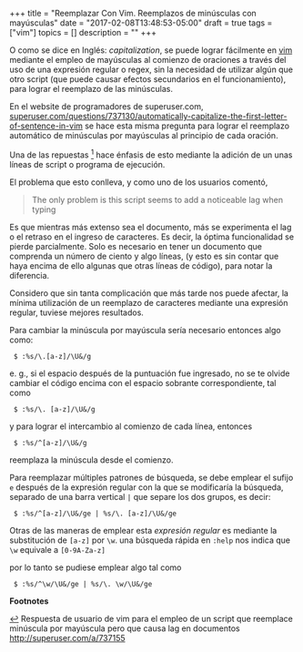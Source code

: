 +++
title = "Reemplazar Con Vim. Reemplazos de minúsculas con mayúsculas"
date = "2017-02-08T13:48:53-05:00"
draft = true
tags = ["vim"]
topics = []
description = ""
+++
<p>O como se dice en Inglés: <em>capitalization</em>, se puede lograr fácilmente en <a href="http://www.vim.org/" target="_blank">vim </a> mediante el empleo de mayúsculas al comienzo de oraciones a través del uso de una expresión regular o regex, sin la necesidad de utilizar algún que otro script (que puede causar efectos secundarios en el funcionamiento), para lograr el reemplazo de las minúsculas.</p>

<p>En el website de programadores de superuser.com, <a href="http://superuser.com/questions/737130/automatically-capitalize-the-first-letter-of-sentence-in-vim" target="_blank">superuser.com/questions/737130/automatically-capitalize-the-first-letter-of-sentence-in-vim</a> se hace esta misma pregunta para lograr el reemplazo automático de minúsculas por mayúsculas al principio de cada oración.</p>

<p>Una de las repuestas <a href="https://imfrom.github.io/post/reemplazo-de-minusculas-por-mayuscula-en-oracion/#script"><sup id="fnref">1</sup></a> hace énfasis de esto mediante la adición de un unas líneas de script o programa de ejecución.</p>

<p>El problema que esto conlleva, y como uno de los usuarios comentó,</p>

<blockquote>
<p>The only problem is this script seems to add a noticeable lag when typing</p>
</blockquote>

<p>Es que mientras más extenso sea el documento, más se experimenta el lag o el retraso en el ingreso de caracteres. Es decir, la óptima funcionalidad se pierde parcialmente. Solo es necesario en tener un documento que comprenda un número de ciento y algo líneas, (y esto es sin contar que haya encima de ello algunas que otras líneas de código), para notar la diferencia.</p>

<p>Considero que sin tanta complicación que más tarde nos puede afectar, la mínima utilización de un reemplazo de caracteres mediante una expresión regular, tuviese mejores resultados.</p>

<p>Para cambiar la minúscula por mayúscula sería necesario entonces algo como:</p>

<pre><code> $ :%s/\.[a-z]/\U&amp;/g
</code></pre>

<p>e. g.,  si el espacio después de la puntuación fue ingresado, no se te olvide cambiar el código encima con el espacio sobrante correspondiente, tal como</p>

<pre><code> $ :%s/\. [a-z]/\U&amp;/g
</code></pre>

<p>y para lograr el intercambio al comienzo de cada línea, entonces</p>

<pre><code> $ :%s/^[a-z]/\U&amp;/g
</code></pre>

<p>reemplaza la minúscula desde el comienzo.</p>

<p>Para reemplazar múltiples patrones de búsqueda, se debe emplear el sufijo <code>e</code> después de la expresión regular con la que se modificaría la búsqueda,  separado de una barra vertical <code>|</code> que separe los dos grupos, es decir:</p>

<pre><code> $ :%s/^[a-z]/\U&amp;/ge | %s/\. [a-z]/\U&amp;/ge
</code></pre>

<p>Otras de las maneras de emplear esta <em>expresión regular</em> es mediante la substitución de <code>[a-z]</code> por <code>\w</code>. una búsqueda rápida en <code>:help</code> nos indica que <code>\w</code> equivale a <code>[0-9A-Za-z]</code></p>

<p>por lo tanto se pudiese emplear algo tal como</p>

<pre><code> $ :%s/^\w/\U&amp;/ge | %s/\. \w/\U&amp;/ge 
</code></pre>

<p><strong>Footnotes</strong></p>

<p><a href="https://imfrom.github.io/post/reemplazo-de-minusculas-por-mayuscula-en-oracion/#fnref"> ↩︎</a>
   <a name="script"> </a>Respuesta de usuario de vim para el empleo de un script que reemplace minúscula por mayúscula pero que causa lag en documentos <a href="http://superuser.com/a/737155">http://superuser.com/a/737155</a></p>
